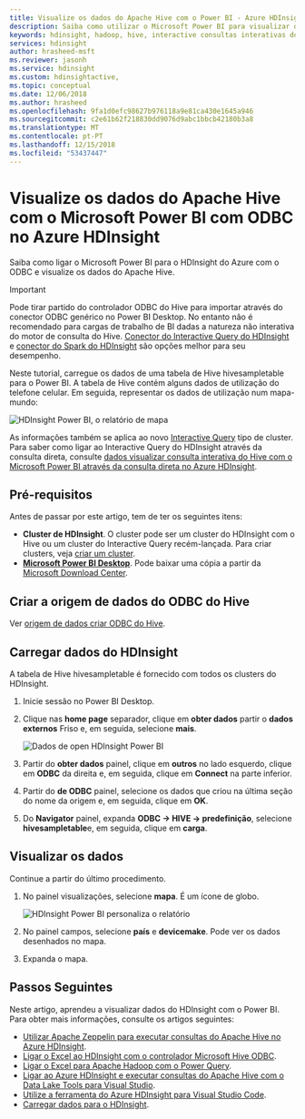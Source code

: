 ```yaml
---
title: Visualize os dados do Apache Hive com o Power BI - Azure HDInsight
description: Saiba como utilizar o Microsoft Power BI para visualizar dados de Hive processados pelo Azure HDInsight.
keywords: hdinsight, hadoop, hive, interactive consultas interativas do hive, LLAP, odbc
services: hdinsight
author: hrasheed-msft
ms.reviewer: jasonh
ms.service: hdinsight
ms.custom: hdinsightactive,
ms.topic: conceptual
ms.date: 12/06/2018
ms.author: hrasheed
ms.openlocfilehash: 9fa1d0efc98627b976118a9e81ca430e1645a946
ms.sourcegitcommit: c2e61b62f218830dd9076d9abc1bbcb42180b3a8
ms.translationtype: MT
ms.contentlocale: pt-PT
ms.lasthandoff: 12/15/2018
ms.locfileid: "53437447"
---
```

# <a name="visualize-apache-hive-data-with-microsoft-power-bi-using-odbc-in-azure-hdinsight"></a>Visualize os dados do Apache Hive com o Microsoft Power BI com ODBC no Azure HDInsight

Saiba como ligar o Microsoft Power BI para o HDInsight do Azure com o ODBC e visualize os dados do Apache Hive.

>[!IMPORTANT]
> Pode tirar partido do controlador ODBC do Hive para importar através do conector ODBC genérico no Power BI Desktop. No entanto não é recomendado para cargas de trabalho de BI dadas a natureza não interativa do motor de consulta do Hive. [Conector do Interactive Query do HDInsight](../interactive-query/apache-hadoop-connect-hive-power-bi-directquery.md) e [conector do Spark do HDInsight](https://docs.microsoft.com/power-bi/spark-on-hdinsight-with-direct-connect) são opções melhor para seu desempenho.

Neste tutorial, carregue os dados de uma tabela de Hive hivesampletable para o Power BI. A tabela de Hive contém alguns dados de utilização do telefone celular. Em seguida, representar os dados de utilização num mapa-mundo:

![HDInsight Power BI, o relatório de mapa](./media/apache-hadoop-connect-hive-power-bi/hdinsight-power-bi-visualization.png)

As informações também se aplica ao novo [Interactive Query](../interactive-query/apache-interactive-query-get-started.md) tipo de cluster. Para saber como ligar ao Interactive Query do HDInsight através da consulta direta, consulte [dados visualizar consulta interativa do Hive com o Microsoft Power BI através da consulta direta no Azure HDInsight](../interactive-query/apache-hadoop-connect-hive-power-bi-directquery.md).



## <a name="prerequisites"></a>Pré-requisitos
Antes de passar por este artigo, tem de ter os seguintes itens:

* **Cluster de HDInsight**. O cluster pode ser um cluster do HDInsight com o Hive ou um cluster do Interactive Query recém-lançada. Para criar clusters, veja [criar um cluster](apache-hadoop-linux-tutorial-get-started.md#create-cluster).
* **[Microsoft Power BI Desktop](https://powerbi.microsoft.com/desktop/)**. Pode baixar uma cópia a partir da [Microsoft Download Center](https://www.microsoft.com/download/details.aspx?id=45331).

## <a name="create-hive-odbc-data-source"></a>Criar a origem de dados do ODBC do Hive

Ver [origem de dados criar ODBC do Hive](apache-hadoop-connect-excel-hive-odbc-driver.md#create-apache-hive-odbc-data-source).

## <a name="load-data-from-hdinsight"></a>Carregar dados do HDInsight

A tabela de Hive hivesampletable é fornecido com todos os clusters do HDInsight.

1. Inicie sessão no Power BI Desktop.
2. Clique nas **home page** separador, clique em **obter dados** partir o **dados externos** Friso e, em seguida, selecione **mais**.

    ![Dados de open HDInsight Power BI](./media/apache-hadoop-connect-hive-power-bi/hdinsight-power-bi-open-odbc.png)
3. Partir do **obter dados** painel, clique em **outros** no lado esquerdo, clique em **ODBC** da direita e, em seguida, clique em **Connect** na parte inferior.
4. Partir do **de ODBC** painel, selecione os dados que criou na última seção do nome da origem e, em seguida, clique em **OK**.
5. Do **Navigator** painel, expanda **ODBC -> HIVE -> predefinição**, selecione **hivesampletable**e, em seguida, clique em **carga**.

## <a name="visualize-data"></a>Visualizar os dados

Continue a partir do último procedimento.

1. No painel visualizações, selecione **mapa**.  É um ícone de globo.

    ![HDInsight Power BI personaliza o relatório](./media/apache-hadoop-connect-hive-power-bi/hdinsight-power-bi-customize.png)
2. No painel campos, selecione **país** e **devicemake**. Pode ver os dados desenhados no mapa.
3. Expanda o mapa.

## <a name="next-steps"></a>Passos Seguintes
Neste artigo, aprendeu a visualizar dados do HDInsight com o Power BI.  Para obter mais informações, consulte os artigos seguintes:

* [Utilizar Apache Zeppelin para executar consultas do Apache Hive no Azure HDInsight](./../hdinsight-connect-hive-zeppelin.md).
* [Ligar o Excel ao HDInsight com o controlador Microsoft Hive ODBC](./apache-hadoop-connect-excel-hive-odbc-driver.md).
* [Ligar o Excel para Apache Hadoop com o Power Query](apache-hadoop-connect-excel-power-query.md).
* [Ligar ao Azure HDInsight e executar consultas do Apache Hive com o Data Lake Tools para Visual Studio](apache-hadoop-visual-studio-tools-get-started.md).
* [Utilize a ferramenta do Azure HDInsight para Visual Studio Code](../hdinsight-for-vscode.md).
* [Carregar dados para o HDInsight](./../hdinsight-upload-data.md).
